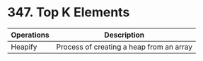 # 347. Top K Elements
|Operations|Description|
|----------|-----------|
|Heapify|Process of creating a heap from an array|
